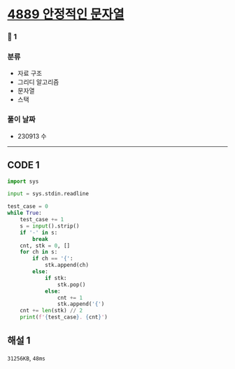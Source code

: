 # [4889 안정적인 문자열](https://www.acmicpc.net/problem/4889)

### 🥈 1

### 분류

- 자료 구조
- 그리디 알고리즘
- 문자열
- 스택

### 풀이 날짜

- 230913 수

---

## CODE 1

```python
import sys

input = sys.stdin.readline

test_case = 0
while True:
    test_case += 1
    s = input().strip()
    if '-' in s:
        break
    cnt, stk = 0, []
    for ch in s:
        if ch == '{':
            stk.append(ch)
        else:
            if stk:
                stk.pop()
            else:
                cnt += 1
                stk.append('{')
    cnt += len(stk) // 2
    print(f'{test_case}. {cnt}')
```

## 해설 1

`31256KB`, `48ms`
